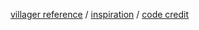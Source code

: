 <a href ="https://animalcrossing.fandom.com/wiki/Villager_list_(New_Horizons)">villager reference</a> / 
<a href="http://ampora.tumblr.com/post/141980407546/sorry-this-has-probably-already-been-asked-i-was">inspiration</a> / <a href="http://infinitexo.weebly.com/ori.html">code credit</a></p>

